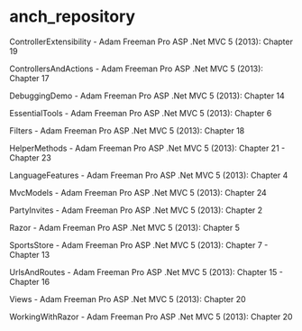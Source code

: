 # anch_repository

ControllerExtensibility - Adam Freeman Pro ASP .Net MVC 5 (2013): Chapter 19

ControllersAndActions - Adam Freeman Pro ASP .Net MVC 5 (2013): Chapter 17

DebuggingDemo - Adam Freeman Pro ASP .Net MVC 5 (2013): Chapter 14

EssentialTools - Adam Freeman Pro ASP .Net MVC 5 (2013): Chapter 6

Filters - Adam Freeman Pro ASP .Net MVC 5 (2013): Chapter 18

HelperMethods - Adam Freeman Pro ASP .Net MVC 5 (2013): Chapter 21 - Chapter 23

LanguageFeatures - Adam Freeman Pro ASP .Net MVC 5 (2013): Chapter 4

MvcModels - Adam Freeman Pro ASP .Net MVC 5 (2013): Chapter 24

PartyInvites - Adam Freeman Pro ASP .Net MVC 5 (2013): Chapter 2

Razor - Adam Freeman Pro ASP .Net MVC 5 (2013): Chapter 5

SportsStore - Adam Freeman Pro ASP .Net MVC 5 (2013): Chapter 7 - Chapter 13

UrlsAndRoutes - Adam Freeman Pro ASP .Net MVC 5 (2013): Chapter 15 - Chapter 16

Views - Adam Freeman Pro ASP .Net MVC 5 (2013): Chapter 20

WorkingWithRazor - Adam Freeman Pro ASP .Net MVC 5 (2013): Chapter 20